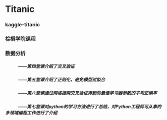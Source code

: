 # Titanic
### kaggle-titanic
### 棕榈学院课程
### 数据分析
##### 　　　——第四堂课介绍了交叉验证
##### 　　　——第五堂课介绍了正则化，避免模型过拟合
##### 　　　——第六堂课通过网格搜索交叉验证得到的最佳学习器参数的平均正确率
##### 　　　——第七堂课对python的学习方法进行了总结，对Python工程师可从事的多领域编程工作进行了介绍
